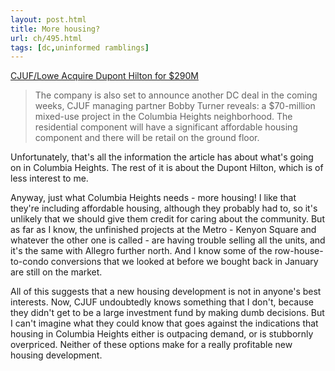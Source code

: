 ```yaml
---
layout: post.html
title: More housing?
url: ch/495.html
tags: [dc,uninformed ramblings]
---
```

[CJUF/Lowe Acquire Dupont Hilton for $290M](http://www.globest.com/news/918_918/washington/161079-1.html)

> The company is also set to announce another DC deal in the coming weeks, CJUF managing partner Bobby Turner reveals: a $70-million mixed-use project in the Columbia Heights neighborhood. The residential component will have a significant affordable housing component and there will be retail on the ground floor.

Unfortunately, that's all the information the article has about what's going on in Columbia Heights. The rest of it is about the Dupont Hilton, which is of less interest to me.

Anyway, just what Columbia Heights needs - more housing! I like that they're including affordable housing, although they probably had to, so it's unlikely that we should give them credit for caring about the community. But as far as I know, the unfinished projects at the Metro - Kenyon Square and whatever the other one is called - are having trouble selling all the units, and it's the same with Allegro further north. And I know some of the row-house-to-condo conversions that we looked at before we bought back in January are still on the market.

All of this suggests that a new housing development is not in anyone's best interests. Now, CJUF undoubtedly knows something that I don't, because they didn't get to be a large investment fund by making dumb decisions. But I can't imagine what they could know that goes against the indications that housing in Columbia Heights either is outpacing demand, or is stubbornly overpriced. Neither of these options make for a really profitable new housing development.
